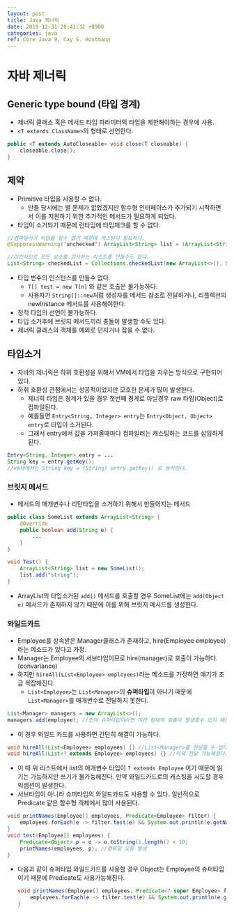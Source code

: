```yaml
---
layout: post
title: Java 제너릭
date: 2019-12-31 20:41:32 +0900
categories: java
ref: Core Java 9, Cay S. Hostmann
---
```


# 자바 제너릭
## Generic type bound (타입 경계)
* 제너릭 클래스 혹은 메서드 타입 파라미터의 타입을 제한해야하는 경우에 사용.
* ```<T extends ClassName>```의 형태로 선언한다.
```java
public <T extends AutoCloseable> void close(T closeable) {
    closeable.close();
}
```

## 제약
* Primitive 타입을 사용할 수 없다. 
    * 만들 당시에는 별 문제가 없었겠지만 함수형 인터페이스가 추가되기 시작하면서 이를 지원하기 위한 추가적인 메서드가 필요하게 되었다.
* 타입이 소거되기 때문에 런타임에 타입체크를 할 수 없다.

``` java
//컴파일러가 타입을 알수 없기 때문에 캐스팅이 필요하다. 
@SupppressWarning('unchecked') ArrayList<String> list = (ArrayList<String>) obj; 

//이런식으로 모든 요소를 검사하는 리스트를 만들수도 있다.
List<String> checkedList = Collections.checkedList(new ArrayList<>(), String.class); 
```
* 타입 변수의 인스턴스를 만들수 없다.
    * ```T[] test = new T[n]``` 와 같은 호출은 불가능하다.
    * 사용자가 ```String[]::new```처럼 생성자를 메서드 참조로 전달하거나, 리플렉션의 newInstance 메서드를 사용해야한다.
* 정적 타입의 선언이 불가능하다.
* 타입 소거후에 브릿지 메서드끼리 충돌이 발생할 수도 있다.
* 제너릭 클래스의 객체를 예외로 던지거나 잡을 수 없다.

## 타입소거
* 자바의 제너릭은 하위 호환성을 위해서 VM에서 타입을 지우는 방식으로 구현되어 있다.
* 하휘 호환성 관점에서는 성공적이었지만 모호한 문제가 많이 발생한다.
    * 제너릭 타입은 경계가 있을 경우 첫번째 경계로 아닐경우 raw 타입(Object)로 컴파일된다.
    * 예를들면 ```Entry<String, Integer> entry```는 ```Entry<Object, Object> entry```로 타입이 소거된다.
    * 그래서 entry에서 값을 가져올때마다 컴파일러는 캐스팅하는 코드를 삽입하게 된다.

```java
Entry<String, Integer> entry = ...
String key = entry.getKey();
//vm내에서는 String key = (String) entry.getKey() 로 동작한다.
```

### 브릿지 메서드
* 메서드의 매개변수나 리턴타입을 소거하기 위해서 만들어지는 메서드

```java
public class SomeList extends ArrayList<String> {
    @Override
    public boolean add(String e) {
        ...
    }
}

void Test() {
    ArrayList<String> list = new SomeList();
    list.add("string");
}
```

* ArrayList의 타입소거된 ```add()``` 메서드를 호출할 경우 SomeList에는 ```add(Object e)``` 메서드가 존재하지 않기 때문에 이를 위해 브릿지 메서드를 생성한다.

### 와일드카드
* Employee를 상속받은 Manager클래스가 존재하고, hire(Employee employee)라는 메소드가 있다고 가정.
* Manager는 Employee의 서브타입이므로 hire(manager)로 호출이 가능하다. (convariance)
* 하지만 ```hireAll(List<Employee> employees)```라는 메소드를 가정하면 얘기가 조금 복잡해진다.
    * ```List<Employee>```는 ```List<Manager>```의 **슈퍼타입**이 아니기 때문에 ```List<Manager>```를 매개변수로 전달하지 못한다.
```java
List<Manager> managers = new ArrayList<>();
managers.add(employee); //만약 슈퍼타입이라면 이런 형태의 호출이 발생할수 있기 때문이다.
```
* 이 경우 와일드 카드를 사용하면 간단히 해결이 가능하다.
```java
void hireAll(List<Employee> employees) {} //List<Manager>를 전달할 수 없다.
void hireAll(List<? extends Employee> employees) {} //이제 전달 가능해졌다.
```
* 이 때 위 리스트에서 list의 매개변수 타입이 ```? extends Employee``` 이기 때문에 읽기는 가능하지만 쓰기가 불가능해진다. 만약 와일드카드로의 캐스팅을 시도할 경우 익셉션이 발생한다.
* 서브타입이 아니라 슈퍼타입의 와일드카드도 사용할 수 있다. 일반적으로 Predicate 같은 함수형 객체에서 많이 사용된다.
```java
void printNames(Employee[] employees, Predicate<Employee> filter) {
    employees.forEach(e -> filter.test(e) && System.out.println(e.getName));
}
void test(Employee[] employees) {
    Predicate<Object> p = o -> o.toString().length() < 10;
    printNames(employees, p); //컴파일 오류 발생
}
```
* 다음과 같이 슈퍼타입 와일드카드를 사용할 경우 Object는 Employee의 슈퍼타입이기 때문에 Predicate<Object>도 사용가능해진다.
```java
void printNames(Employee[] employees, Predicate<? super Employee> filter) {
    employees.forEach(e -> filter.test(e) && System.out.println(e.getName));
}
```